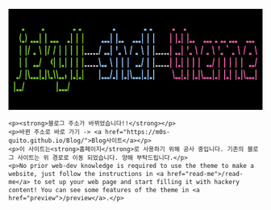 <!DOCTYPE html>
<html lang="en">
<head>
    <meta charset="UTF-8">
    <meta name="viewport" content="width=device-width, initial-scale=1.0">
    <title>jekyll-shell-theme</title>
</head>
<body>
    <p><img src="assets/theme_logo.svg" alt="Theme Logo" width="600" height="200"></p>

    <p><strong>블로그 주소가 바뀌었습니다!!</strong></p>
    <p>바뀐 주소로 바로 가기 -> <a href="https://m0s-quito.github.io/Blog/">Blog사이트</a></p>
    <p>이 사이트는<strong>홉페이지</strong>로 사용하기 위해 공사 중입니다. 기존의 블로그 사이트는 위 경로로 이동 되었습니다. 양해 부탁드립니다.</p>
    <p>No prior web-dev knowledge is required to use the theme to make a website, just follow the instructions in <a href="read-me">/read-me</a> to set up your web page and start filling it with hackery content! You can see some features of the theme in <a href="preview">/preview</a>.</p>
</body>
</html>